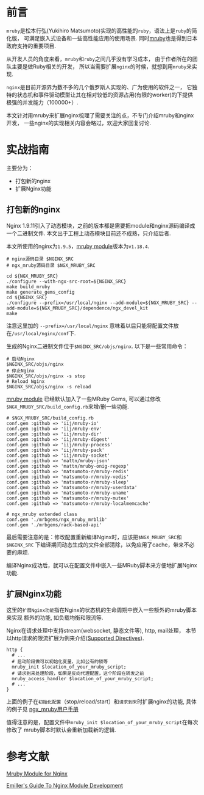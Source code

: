 # 前言

`mruby`是松本行弘(Yukihiro Matsumoto)实现的高性能的`ruby`，语法上是`ruby`的简化版，
可满足嵌入式设备和一些高性能应用的使用场景. 
同时[mruby](http://mruby.org/)也是得到日本政府支持的重要项目.

从开发人员的角度来看，`mruby`和`ruby`之间几乎没有学习成本，
由于作者所在的团队主要是做Ruby相关的开发，
所以当需要扩展`nginx`的时候，就想到用`mruby`来实现.

`nginx`是目前开源界为数不多的几个俄罗斯人实现的、广为使用的软件之一，
它独特的状态机和事件驱动模型让其在相对较低的资源占用(有限的worker)的下提供极强的并发能力（100000+）.

本文针对用mruby来扩展nginx梳理了需要关注的点，不专门介绍mruby和nginx开发，
一些nginx的实现相关内容会略过，欢迎大家回复讨论.

# 实战指南

主要分为：
* 打包新的nginx
* 扩展Nginx功能

## 打包新的nginx

Nginx 1.9.11引入了动态模块，之前的版本都是需要把module和nginx源码编译成一个二进制文件.
本文出于工程上动态模块目前还不成熟，只介绍后者.

本文所使用的nginx为`1.9.5`，[mruby module](https://github.com/matsumoto-r/ngx_mruby)版本为`v1.18.4`.

```
# nginx源码目录 $NGINX_SRC
# ngx_mruby源码目录 $NGX_MRUBY_SRC

cd ${NGX_MRUBY_SRC}
./configure --with-ngx-src-root=${NGINX_SRC}
make build_mruby
make generate_gems_config
cd ${NGINX_SRC}
./configure --prefix=/usr/local/nginx --add-module=${NGX_MRUBY_SRC} --add-module=${NGX_MRUBY_SRC}/dependence/ngx_devel_kit
make
```

注意这里加的 `--prefix=/usr/local/nginx` 意味着以后只能将配置文件放在`/usr/local/nginx/conf`下.

生成的Nginx二进制文件位于`$NGINX_SRC/objs/nginx`. 以下是一些常用命令：

```
# 启动Nginx
$NGINX_SRC/objs/nginx
# 停止Nginx
$NGINX_SRC/objs/nginx -s stop
# Reload Nginx
$NGINX_SRC/objs/nginx -s reload
```

[mruby module](https://github.com/matsumoto-r/ngx_mruby) 已经默认加入了一些MRuby Gems,
可以通过修改`$NGX_MRUBY_SRC/build_config.rb`来增/删一些功能.

```
# $NGX_MRUBY_SRC/build_config.rb
conf.gem :github => 'iij/mruby-io'
conf.gem :github => 'iij/mruby-env'
conf.gem :github => 'iij/mruby-dir'
conf.gem :github => 'iij/mruby-digest'
conf.gem :github => 'iij/mruby-process'
conf.gem :github => 'iij/mruby-pack'
conf.gem :github => 'iij/mruby-socket'
conf.gem :github => 'mattn/mruby-json'
conf.gem :github => 'mattn/mruby-onig-regexp'
conf.gem :github => 'matsumoto-r/mruby-redis'
conf.gem :github => 'matsumoto-r/mruby-vedis'
conf.gem :github => 'matsumoto-r/mruby-sleep'
conf.gem :github => 'matsumoto-r/mruby-userdata'
conf.gem :github => 'matsumoto-r/mruby-uname'
conf.gem :github => 'matsumoto-r/mruby-mutex'
conf.gem :github => 'matsumoto-r/mruby-localmemcache'

# ngx_mruby extended class
conf.gem './mrbgems/ngx_mruby_mrblib'
conf.gem './mrbgems/rack-based-api'
```

最后需要注意的是：修改配置重新编译Nginx时，应该把`$NGX_MRUBY_SRC`和`$NGINX_SRC`
下编译期间动态生成的文件全部清除，以免应用了cache，带来不必要的麻烦.

编译Nginx成功后，就可以在配置文件中嵌入一些MRuby脚本来方便地扩展Nginx功能.

## 扩展Nginx功能

这里的`扩展Nginx功能`指在Nginx的状态机的生命周期中嵌入一些额外的mruby脚本来实现
额外的功能, 如负载均衡和限流等.

Nginx在请求处理中支持stream(websocket, 静态文件等), http, mail处理，
本节以http请求的限流扩展为例来介绍([Supported Directives](https://github.com/matsumoto-r/ngx_mruby/wiki/Directives)).

```
http {
  # ...
  # 启动阶段做可以初始化变量，比如公有的锁等
  mruby_init $location_of_your_mruby_script;
  # 请求到来处理阶段，如果是反向代理配置，这个阶段在转发之前
  mruby_access_handler $location_of_your_mruby_script;
  # ...
}
```

上面的例子在`初始化配置`（stop/reload/start）和`请求到来`时扩展nginx的功能, 
具体的例子见 [ngx_mruby用户手册](https://github.com/matsumoto-r/ngx_mruby/wiki/Use-Case)

值得注意的是，配置文件中`mruby_init $location_of_your_mruby_script`在每次修改了
mruby脚本时默认会重新加载新的逻辑.

# 参考文献

[Mruby Module for Nginx](http://ngx.mruby.org/)

[Emiller's Guide To Nginx Module Development](http://www.evanmiller.org/nginx-modules-guide.html)
